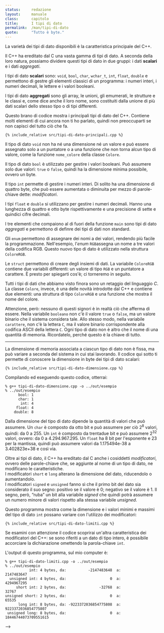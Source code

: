 ```yaml
---
status:     redazione 
layout:     manuale
class:      capitolo
title:      I tipi di dato
permalink:  /man/tipi-di-dato
quote:      "Tutto è byte."
---
```


La varietà dei tipi di dato disponibili è la caratteristica principale del C++.

Il C++ ha ereditato dal C una vasta gamma di tipi di dato.
A seconda della loro natura, possiamo dividere questi tipi di dato in due gruppi: i dati **scalari** e i dati *aggregati*.

I tipi di dato **scalari** sono: `void`, `bool`, `char`, `wchar_t`, `int`, `float`, `double` e permettono di gestre gli elementi classici di un programma: i numeri interi, i numeri decimali, le lettere e i valori booleani.

I tipi di dato **aggregati** sono gli array, le unioni, gli emumerati, le strutture e le classi e, come dice anche il loro nome, sono costituiti dalla unione di più dati scalari dello stesso tipo o di tipi differenti.

Questo brano di codice mostra i principali tipi di dato del C++. 
Contiene molti elementi di cui ancora non ti ho parlato, quindi non preoccuparti se non capisci del tutto ciò che fa.

```
{% include_relative src/tipi-di-dato-principali.cpp %}
```

Il tipo di dato `void` non ha né una dimensione né un valore e può essere assegnato solo a un puntatore o a una funzione che non torna alcun tipo di valore, come la funzione `nome_colore` della classe `Colore`.

Il tipo di dato `bool` è utilizzato per gestire i valori booleani.
Può assumere solo due valori: `true` o `false`, quindi ha la dimensione minima possibile, ovvero un byte.

Il tipo `int` permette di gestire i numeri interi. 
Di solito ha una dimensione di quattro byte, che può essere aumentata o diminuita per mezzo di parole-chiave dette: *modificatori*.

I tipi `float` e `double` si utilizzano per gestire i numeri decimali. 
Hanno una lunghezza di quattro e otto byte rispettivamente e una precisione di sette e quindici cifre decimali.

I tre elementi che compaiono al di fuori della funzione `main` sono tipi di dato *aggregati* e permettono di definre dei tipi di dati non standard.

Gli `enum` permettono di assegnare dei nomi a dei valori, rendendo più facile la programmazione.
Nell'esempio, l'*enum* `RGB`assegna un nome a tre valori della codifica RGB.
Questo nuovo tipo di dato è utilizzato nella struttura `ColoreRGB`.

Le `struct` permettono di creare degli insiemi di dati.
La variabile `ColoreRGB` contiene due variabili differenti: un valore di tipo `RGB` e un puntatore a carattere.
È presto per spiegarti cos'è; ci torneremo in seguito.

Tutti i tipi di dati che abbiamo visto finora sono un retaggio del linguaggio *C*.
La classe `Colore`, invece, è una delle novità introdotte dal C++ e contiene due elementi: una struttura di tipo `ColoreRGB` e una funzione che mostra il nome del colore. 


Attenzione, però: nessuno di questi signori è in realtà ciò che afferma di essere.
Nella variabile `booleano` non c'è il valore `true` o `false`, ma un valore binario che il sistema considera tale.
Allo stesso modo, nella variabile `carattere`, non c'è la lettera `C`, ma il valore binario corrispondente alla codifica ASCII della lettera `C`.
Ogni tipo di dato non è altro che il nome di una quantità di memoria.
Ricordatelo, perché questo è la chiave di tutto. 

---

La dimensione di memoria associata a ciascun tipo di dato non è fissa, ma può variare a seconda del sistema in cui stai lavorando.
Il codice qui sotto ti permette di conoscere la dimensione in byte dei tipi di dato scalari:

```
{% include_relative src/tipi-di-dato-dimensione.cpp %}
```

Compilando ed eseguendo questo codice, otterrai:

```
% g++ tipi-di-dato-dimensione.cpp -o ../out/esempio
% ../out/esempio                                   
      bool: 1
      char: 1
       int: 4
     float: 4
    double: 8
```

Dalla dimensione del tipo di dato dipende la quantità di valori che può assumere.
Un `char` è composto da otto bit e può assumere per ciò 2<sup>8</sup> valori, quindi: da 0 a 255.
Un `int` è composto da trentadue bit e può assumere 2<sup>32</sup> valori, ovvero: da 0 a 4.294.967.295.
Un `float` ha 8 bit per l'esponente e 23 per la mantissa, quindi può assumere valori da 1.175494e-38 a 3.402823e+38 e così via.

Oltre ai tipi di dato, il C++ ha ereditato dal C anche i cosiddetti *modificatori*, ovvero delle parole-chiave che, se aggiunte al nome di un tipo di dato, ne modificano le caratteristiche.  
I modificatori `short` e `long` alterano la dimensione del dato, riducendolo o aumentandolo.   
I modificatori `signed` e `unsigned` fanno sì che il primo bit del dato sia considerato il suo segno: positivo se il valore è 0; negativo se il valore è 1.
Il segno, però, “ruba” un bit alla variabile *signed* che quindi potrà assumere un numero minore di valori rispetto alla stessa variabile *unsigned*.

Questo programma mostra come la dimensione e i valori minimi e massimi del tipo di dato `int` possano variare con l'utilizzo dei modificatori:

```
{% include_relative src/tipi-di-dato-limiti.cpp %}
```

Se esamini con attenzione il codice scoprirai un'altra caratteristica dei modificatori del C++: se sono riferiti a un dato di tipo intero, è possibile accorciare la dichiarazione omettendo la parola-chiave `int`.

L'output di questo programma, sul mio computer è:

```
% g++ tipi-di-dato-limiti.cpp -o ../out/esempio
% ../out/esempio                               
           int: 4 bytes, da:          -2147483648  a:           2147483647
  unsigned int: 4 bytes, da:                    0  a:           4294967295
     short int: 2 bytes, da:               -32768  a:                32767
unsigned short: 2 bytes, da:                    0  a:                65535
      long int: 8 bytes, da: -9223372036854775808  a:  9223372036854775807
 unsigned long: 8 bytes, da:                    0  a: 18446744073709551615
 ```







-->
